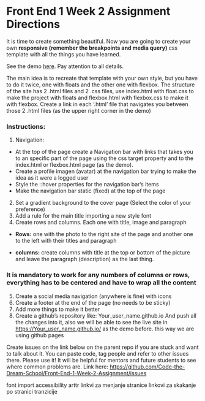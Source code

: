 # Front End 1 Week 2 Assignment Directions

It is time to create something beautiful. Now you are going to create your own **responsive (remember the breakpoints and media query)** css template with all the things you have learned.

See the demo [here](https://mariandreamv.github.io/). Pay attention to all details.

The main idea is to recreate that template with your own style, but you have to do it twice, one with floats and the other one with flexbox.
The structure of the site has 2 .html files and 2 .css files, use index.html with float.css to make the project with floats  and flexbox.html with flexbox.css to make it with flexbox. Create a link in each ‘.html’ file that navigates you between those 2 .html files (as the upper right corner in the demo)  
### Instructions:
1.	Navigation:

   * At the top of the page create a Navigation bar with links that takes you to an specific part of the page using the css target  property and to the index.html or flexbox.html page (as the demo).
   * Create a profile imagen (avatar) at the navigation bar trying to make the idea as it were a logged user
   * Style the ::hover properties for the navigation bar’s items
   * Make the navigation bar static (fixed) at the top of the page

2.	Set a gradient background to the cover page (Select the color of your preference)
3.	Add a rule for the main title importing a new style font
4.	Create rows and columns. Each one with title, image and paragraph

  * **Rows:**
one with the photo to the right site of the page and another one to the left with their titles and paragraph

  *	 **columns:**
create columns with title at the top or bottom of the picture and leave the paragraph (description) as the last thing.

### It is mandatory to work for any numbers of columns or rows, everything has to be centered and have to wrap all the content

5.	Create a social media navigation (anywhere is fine) with icons
6.	Create a footer at the end of the page (no needs to be sticky)
7.	Add more things to make it better
8.	Create a github’s repository like:
Your_user_name.github.io
And push all the changes into it, also we will be able to see the live site in https://Your_user_name.github.io/ as the demo before. this way we are using github pages

Create issues on the link below on the parent repo if you are stuck and want to talk about it. You can paste code, tag people and refer to other issues there. Please use it! It will be helpful for mentors and future students to see where common problems are. Link here: https://github.com/Code-the-Dream-School/Front-End-1-Week-2-Assignment/issues


font import
accessibility  arttr
linkvi za menjanje stranice
linkovi za skakanje po stranici
tranzicije